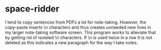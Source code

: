 # space-ridder
 I tend to copy sentences from PDFs a lot for note-taking. However, the copy-paste inserts \n characters and thus creates unneeded new lines in my larger note-taking software screen. This program works to alleviate that by getting rid of isolated \n characters. If \n is used twice in a row it is not deleted as this indicates a new paragraph for the way I take notes.
